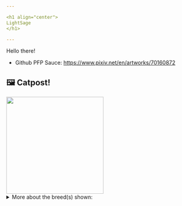 ```yaml
---

<h1 align="center">
LightSage
</h1>

---
```


Hello there!


- Github PFP Sauce: https://www.pixiv.net/en/artworks/70160872


## 🖼️ Catpost!

<sub>
    <img src="https://cdn2.thecatapi.com/images/7afi4uNFM.jpg" height="256">
</sub>


<details>
<summary>More about the breed(s) shown:</summary>

Breed: Norwegian Forest Cat

Description: The Norwegian Forest Cat is a sweet, loving cat. She appreciates praise and loves to interact with her parent. She makes a loving companion and bonds with her parents once she accepts them for her own. She is still a hunter at heart. She loves to chase toys as if they are real. She is territorial and patrols several times each day to make certain that all is fine.

Links:
<ul>
  <li>CFA http://cfa.org/Breeds/BreedsKthruR/NorwegianForestCat.aspx</li>
  <li>Wikipedia https://en.wikipedia.org/wiki/Norwegian_Forest_Cat</li>
</ul> 

</details>

